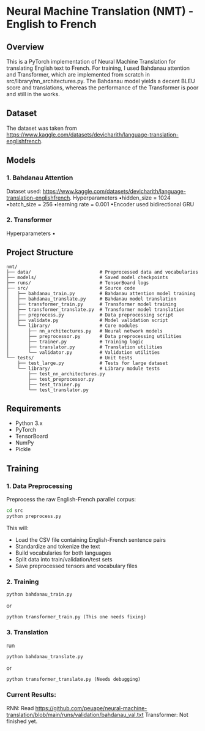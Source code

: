 # Neural Machine Translation (NMT) - English to French

## Overview
This is a PyTorch implementation of Neural Machine Translation for translating English text to French. For training, I used Bahdanau attention and Transformer, which are implemented from scratch in src/library/nn_architectures.py. The Bahdanau model yields a decent BLEU score and translations, whereas the performance of the Transformer is poor and still in the works. 

## Dataset
The dataset was taken from https://www.kaggle.com/datasets/devicharith/language-translation-englishfrench. 

## Models
### 1. Bahdanau Attention

Dataset used: https://www.kaggle.com/datasets/devicharith/language-translation-englishfrench. 
Hyperparameters
•hidden_size = 1024  
•batch_size = 256
•learning rate = 0.001
•Encoder used bidirectional GRU

### 2. Transformer

Hyperparameters
•


## Project Structure

```
nmt/
├── data/                         # Preprocessed data and vocabularies
├── models/                       # Saved model checkpoints
├── runs/                         # TensorBoard logs
├── src/                          # Source code
│   ├── bahdanau_train.py         # Bahdanau attention model training
│   ├── bahdanau_translate.py     # Bahdanau model translation
│   ├── transformer_train.py      # Transformer model training
│   ├── transformer_translate.py  # Transformer model translation
│   ├── preprocess.py             # Data preprocessing script
│   ├── validate.py               # Model validation script
│   └── library/                  # Core modules
│       ├── nn_architectures.py   # Neural network models
│       ├── preprocessor.py       # Data preprocessing utilities
│       ├── trainer.py            # Training logic
│       ├── translator.py         # Translation utilities
│       └── validator.py          # Validation utilities
└── tests/                        # Unit tests
    ├── test_large.py             # Tests for large dataset
    └── library/                  # Library module tests
        ├── test_nn_architectures.py
        ├── test_preprocessor.py
        ├── test_trainer.py
        └── test_translator.py

```

## Requirements

- Python 3.x
- PyTorch
- TensorBoard
- NumPy
- Pickle

## Training

### 1. Data Preprocessing

Preprocess the raw English-French parallel corpus:

```bash
cd src
python preprocess.py
```

This will:
- Load the CSV file containing English-French sentence pairs
- Standardize and tokenize the text
- Build vocabularies for both languages
- Split data into train/validation/test sets
- Save preprocessed tensors and vocabulary files

### 2. Training
```
python bahdanau_train.py
```
or 
```
python transformer_train.py (This one needs fixing)
```

### 3. Translation
run
```
python bahdanau_translate.py
```
or 
```
python transformer_translate.py (Needs debugging)
```

### Current Results:
RNN: Read https://github.com/peuape/neural-machine-translation/blob/main/runs/validation/bahdanau_val.txt
Transformer: Not finished yet.

